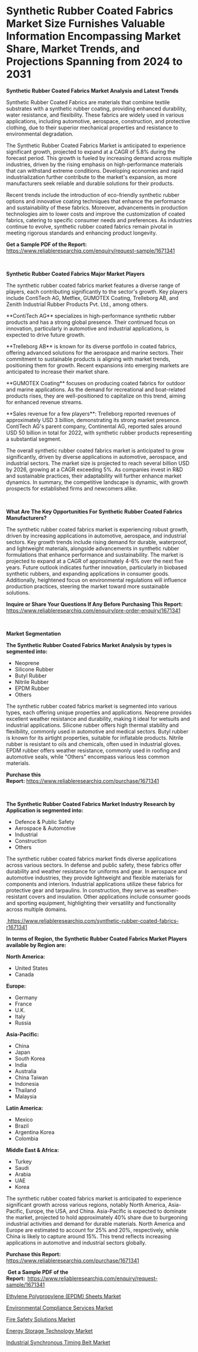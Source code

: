 <p><h1>Synthetic Rubber Coated Fabrics Market Size Furnishes Valuable Information Encompassing Market Share, Market Trends, and Projections Spanning from 2024 to 2031</h1></p><p><strong>Synthetic Rubber Coated Fabrics Market Analysis and Latest Trends</strong></p>
<p><p>Synthetic Rubber Coated Fabrics are materials that combine textile substrates with a synthetic rubber coating, providing enhanced durability, water resistance, and flexibility. These fabrics are widely used in various applications, including automotive, aerospace, construction, and protective clothing, due to their superior mechanical properties and resistance to environmental degradation.</p><p>The Synthetic Rubber Coated Fabrics Market is anticipated to experience significant growth, projected to expand at a CAGR of 5.8% during the forecast period. This growth is fueled by increasing demand across multiple industries, driven by the rising emphasis on high-performance materials that can withstand extreme conditions. Developing economies and rapid industrialization further contribute to the market's expansion, as more manufacturers seek reliable and durable solutions for their products.</p><p>Recent trends include the introduction of eco-friendly synthetic rubber options and innovative coating techniques that enhance the performance and sustainability of these fabrics. Moreover, advancements in production technologies aim to lower costs and improve the customization of coated fabrics, catering to specific consumer needs and preferences. As industries continue to evolve, synthetic rubber coated fabrics remain pivotal in meeting rigorous standards and enhancing product longevity.</p></p>
<p><strong>Get a Sample PDF of the Report:&nbsp;</strong> <a href="https://www.reliableresearchiq.com/enquiry/request-sample/1671341?utm_campaign=99&utm_medium=2&utm_source=Github&utm_content=ia&utm_term=10102024&utm_id=synthetic-rubber-coated-fabrics">https://www.reliableresearchiq.com/enquiry/request-sample/1671341</a></p>
<p>&nbsp;</p>
<p><strong>Synthetic Rubber Coated Fabrics Major Market Players</strong></p>
<p><p>The synthetic rubber coated fabrics market features a diverse range of players, each contributing significantly to the sector's growth. Key players include ContiTech AG, Metflex, GUMOTEX Coating, Trelleborg AB, and Zenith Industrial Rubber Products Pvt. Ltd., among others. </p><p>**ContiTech AG** specializes in high-performance synthetic rubber products and has a strong global presence. Their continued focus on innovation, particularly in automotive and industrial applications, is expected to drive future growth. </p><p>**Trelleborg AB** is known for its diverse portfolio in coated fabrics, offering advanced solutions for the aerospace and marine sectors. Their commitment to sustainable products is aligning with market trends, positioning them for growth. Recent expansions into emerging markets are anticipated to increase their market share.</p><p>**GUMOTEX Coating** focuses on producing coated fabrics for outdoor and marine applications. As the demand for recreational and boat-related products rises, they are well-positioned to capitalize on this trend, aiming for enhanced revenue streams.</p><p>**Sales revenue for a few players**: Trelleborg reported revenues of approximately USD 3 billion, demonstrating its strong market presence. ContiTech AG's parent company, Continental AG, reported sales around USD 50 billion in total for 2022, with synthetic rubber products representing a substantial segment.</p><p>The overall synthetic rubber coated fabrics market is anticipated to grow significantly, driven by diverse applications in automotive, aerospace, and industrial sectors. The market size is projected to reach several billion USD by 2026, growing at a CAGR exceeding 5%. As companies invest in R&D and sustainable practices, their adaptability will further enhance market dynamics. In summary, the competitive landscape is dynamic, with growth prospects for established firms and newcomers alike.</p></p>
<p>&nbsp;</p>
<p><strong>What Are The Key Opportunities For Synthetic Rubber Coated Fabrics Manufacturers?</strong></p>
<p><p>The synthetic rubber coated fabrics market is experiencing robust growth, driven by increasing applications in automotive, aerospace, and industrial sectors. Key growth trends include rising demand for durable, waterproof, and lightweight materials, alongside advancements in synthetic rubber formulations that enhance performance and sustainability. The market is projected to expand at a CAGR of approximately 4-6% over the next five years. Future outlook indicates further innovation, particularly in biobased synthetic rubbers, and expanding applications in consumer goods. Additionally, heightened focus on environmental regulations will influence production practices, steering the market toward more sustainable solutions.</p></p>
<p><strong>Inquire or Share Your Questions If Any Before Purchasing This Report:</strong> <a href="https://www.reliableresearchiq.com/enquiry/pre-order-enquiry/1671341?utm_campaign=99&utm_medium=2&utm_source=Github&utm_content=ia&utm_term=10102024&utm_id=synthetic-rubber-coated-fabrics">https://www.reliableresearchiq.com/enquiry/pre-order-enquiry/1671341</a></p>
<p>&nbsp;</p>
<p><strong>Market Segmentation</strong></p>
<p><strong>The Synthetic Rubber Coated Fabrics Market Analysis by types is segmented into:</strong></p>
<p><ul><li>Neoprene</li><li>Silicone Rubber</li><li>Butyl Rubber</li><li>Nitrile Rubber</li><li>EPDM Rubber</li><li>Others</li></ul></p>
<p><p>The synthetic rubber coated fabrics market is segmented into various types, each offering unique properties and applications. Neoprene provides excellent weather resistance and durability, making it ideal for wetsuits and industrial applications. Silicone rubber offers high thermal stability and flexibility, commonly used in automotive and medical sectors. Butyl rubber is known for its airtight properties, suitable for inflatable products. Nitrile rubber is resistant to oils and chemicals, often used in industrial gloves. EPDM rubber offers weather resistance, commonly used in roofing and automotive seals, while "Others" encompass various less common materials.</p></p>
<p><strong>Purchase this Report:&nbsp;</strong><a href="https://www.reliableresearchiq.com/purchase/1671341?utm_campaign=99&utm_medium=2&utm_source=Github&utm_content=ia&utm_term=10102024&utm_id=synthetic-rubber-coated-fabrics">https://www.reliableresearchiq.com/purchase/1671341</a></p>
<p>&nbsp;</p>
<p><strong>The Synthetic Rubber Coated Fabrics Market Industry Research by Application is segmented into:</strong></p>
<p><ul><li>Defence & Public Safety</li><li>Aerospace & Automotive</li><li>Industrial</li><li>Construction</li><li>Others</li></ul></p>
<p><p>The synthetic rubber coated fabrics market finds diverse applications across various sectors. In defense and public safety, these fabrics offer durability and weather resistance for uniforms and gear. In aerospace and automotive industries, they provide lightweight and flexible materials for components and interiors. Industrial applications utilize these fabrics for protective gear and tarpaulins. In construction, they serve as weather-resistant covers and insulation. Other applications include consumer goods and sporting equipment, highlighting their versatility and functionality across multiple domains.</p></p>
<p><a href="https://www.reliableresearchiq.com/synthetic-rubber-coated-fabrics-r1671341?utm_campaign=99&utm_medium=2&utm_source=Github&utm_content=ia&utm_term=10102024&utm_id=synthetic-rubber-coated-fabrics">&nbsp;https://www.reliableresearchiq.com/synthetic-rubber-coated-fabrics-r1671341</a></p>
<p><strong>In terms of Region, the Synthetic Rubber Coated Fabrics Market Players available by Region are:</strong></p>
<p>
    <p> <strong> North America: </strong>
        <ul>
            <li>United States</li>
            <li>Canada</li>
        </ul>
        </p> 
    <p> <strong> Europe: </strong>
        <ul>
            <li>Germany</li>
            <li>France</li>
            <li>U.K.</li>
            <li>Italy</li>
            <li>Russia</li>
        </ul>
        </p> 
    <p> <strong> Asia-Pacific: </strong>
        <ul>
            <li>China</li>
            <li>Japan</li>
            <li>South Korea</li>
            <li>India</li>
            <li>Australia</li>
            <li>China Taiwan</li>
            <li>Indonesia</li>
            <li>Thailand</li>
            <li>Malaysia</li>
        </ul>
        </p> 
    <p> <strong> Latin America: </strong>
        <ul>
            <li>Mexico</li>
            <li>Brazil</li>
            <li>Argentina Korea</li>
            <li>Colombia</li>
        </ul>
        </p> 
    <p> <strong> Middle East & Africa: </strong>
        <ul>
            <li>Turkey</li>
            <li>Saudi</li>
            <li>Arabia</li>
            <li>UAE</li>
            <li>Korea</li>
        </ul>
    </p>
    </p>
<p><p>The synthetic rubber coated fabrics market is anticipated to experience significant growth across various regions, notably North America, Asia-Pacific, Europe, the USA, and China. Asia-Pacific is expected to dominate the market, projected to hold approximately 40% share due to burgeoning industrial activities and demand for durable materials. North America and Europe are estimated to account for 25% and 20%, respectively, while China is likely to capture around 15%. This trend reflects increasing applications in automotive and industrial sectors globally.</p></p>
<p><strong>Purchase this Report: </strong><a href="https://www.reliableresearchiq.com/purchase/1671341?utm_campaign=99&utm_medium=2&utm_source=Github&utm_content=ia&utm_term=10102024&utm_id=synthetic-rubber-coated-fabrics">https://www.reliableresearchiq.com/purchase/1671341</a></p>
<p>&nbsp;<strong>Get a Sample PDF of the Report:&nbsp;&nbsp;</strong><a href="https://www.reliableresearchiq.com/enquiry/request-sample/1671341?utm_campaign=99&utm_medium=2&utm_source=Github&utm_content=ia&utm_term=10102024&utm_id=synthetic-rubber-coated-fabrics">https://www.reliableresearchiq.com/enquiry/request-sample/1671341</a></p>
<p><strong></strong></p>
<p><p><a href="https://github.com/alespiliffe/Market-Research-Report-List-1/blob/main/ethylene-polypropylene-epdm-sheets-market.md?utm_campaign=99&utm_medium=2&utm_source=Github&utm_content=ia&utm_term=10102024&utm_id=synthetic-rubber-coated-fabrics">Ethylene Polypropylene (EPDM) Sheets Market</a></p><p><a href="https://www.linkedin.com/pulse/environmental-compliance-services-market-share-size-trends-oi7we?utm_campaign=99&utm_medium=2&utm_source=Github&utm_content=ia&utm_term=10102024&utm_id=synthetic-rubber-coated-fabrics">Environmental Compliance Services Market</a></p><p><a href="https://www.linkedin.com/pulse/fire-safety-solutions-market2024-2031-industry-insights-gzhtf?utm_campaign=99&utm_medium=2&utm_source=Github&utm_content=ia&utm_term=10102024&utm_id=synthetic-rubber-coated-fabrics">Fire Safety Solutions Market</a></p><p><a href="https://www.linkedin.com/pulse/energy-storage-technology-market-analysis-report-global-xseyf?utm_campaign=99&utm_medium=2&utm_source=Github&utm_content=ia&utm_term=10102024&utm_id=synthetic-rubber-coated-fabrics">Energy Storage Technology Market</a></p><p><a href="https://github.com/ElviraDur475/Market-Research-Report-List-1/blob/main/industrial-synchronous-timing-belt-market.md?utm_campaign=99&utm_medium=2&utm_source=Github&utm_content=ia&utm_term=10102024&utm_id=synthetic-rubber-coated-fabrics">Industrial Synchronous Timing Belt Market</a></p></p>